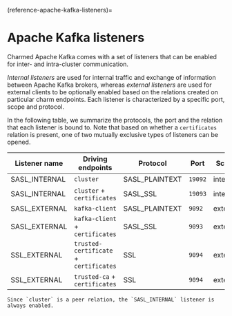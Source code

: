 (reference-apache-kafka-listeners)=
# Apache Kafka listeners

Charmed Apache Kafka comes with a set of listeners that can be enabled for
inter- and intra-cluster communication. 

*Internal listeners* are used for internal traffic and exchange of information 
between Apache Kafka brokers, whereas *external listeners* are used for external clients
to be optionally enabled based on the relations created on particular
charm endpoints. Each listener is characterized by a specific port, scope and protocol. 

In the following table, we summarize the protocols, the port and
the relation that each listener is bound to. Note that based on whether a `certificates`
relation is present, one of two mutually exclusive types of listeners can be 
opened. 

| Listener name | Driving endpoints                      | Protocol       | Port  | Scope    |
|---------------|----------------------------------------|----------------|-------|----------|
| SASL_INTERNAL | `cluster`                              | SASL_PLAINTEXT | `19092` | internal |
| SASL_INTERNAL | `cluster` + `certificates`             | SASL_SSL       | `19093` | internal |
| SASL_EXTERNAL | `kafka-client`                         | SASL_PLAINTEXT | `9092`  | external |
| SASL_EXTERNAL | `kafka-client` + `certificates`        | SASL_SSL       | `9093`  | external |
| SSL_EXTERNAL  | `trusted-certificate` + `certificates` | SSL            | `9094`  | external |
| SSL_EXTERNAL  | `trusted-ca` + `certificates`          | SSL            | `9094`  | external |

```{note}
Since `cluster` is a peer relation, the `SASL_INTERNAL` listener is always enabled.
```

